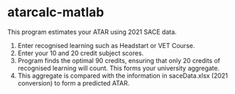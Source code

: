 # atarcalc-matlab

This program estimates your ATAR using 2021 SACE data. 

1. Enter recognised learning such as Headstart or VET Course.
2. Enter your 10 and 20 credit subject scores.
3. Program finds the optimal 90 credits, ensuring that only 20 credits of recognised learning will count. This forms your university aggregate.
4. This aggregate is compared with the information in saceData.xlsx (2021 conversion) to form a predicted ATAR.
